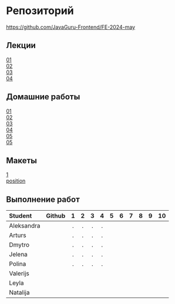 # Репозиторий
https://github.com/JavaGuru-Frontend/FE-2024-may

## Лекции
[01](https://github.com/JavaGuru-Frontend/FE-2024-may/blob/main/Lesson/01-INTRO/0-%D0%92%D0%B2%D0%BE%D0%B4%D0%BD%D0%B0%D1%8F.pdf)  
[02](https://github.com/JavaGuru-Frontend/FE-2024-may/blob/main/Lesson/02-HTML/0-%D0%92%D0%B2%D0%BE%D0%B4%D0%BD%D0%B0%D1%8F.pdf)  
[03](https://github.com/JavaGuru-Frontend/FE-2024-may/blob/main/Lesson/02-HTML/0-%D0%92%D0%B2%D0%BE%D0%B4%D0%BD%D0%B0%D1%8F.pdf)  
[04](https://github.com/JavaGuru-Frontend/FE-2024-may/blob/main/Lesson/02-HTML/0-%D0%92%D0%B2%D0%BE%D0%B4%D0%BD%D0%B0%D1%8F.pdf)  

## Домашние работы 
[01](https://github.com/JavaGuru-Frontend/FE-2024-may/blob/main/Homeworks/01/homework.md)  
[02](https://github.com/JavaGuru-Frontend/FE-2024-may/blob/main/Homeworks/02/homework.md)  
[03](https://github.com/JavaGuru-Frontend/FE-2024-may/blob/main/Homeworks/03/homework.md)  
[04](https://github.com/JavaGuru-Frontend/FE-2024-may/blob/main/Homeworks/04/homework.md)  
[05](https://github.com/JavaGuru-Frontend/FE-2024-may/blob/main/Homeworks/05/homework.md)  
[05](https://github.com/JavaGuru-Frontend/FE-2024-may/blob/main/Homeworks/06/homework.md)  

## Макеты
[1](https://www.figma.com/design/2vADRKfUnTywc18RLUuR5Z/Template-%E2%84%961?node-id=0%3A1&t=fZ8vu5z5u3erzemy-1)   
[position](https://www.figma.com/design/26dGlyOYOg2d5mrGD7xLV9/Untitled?node-id=1-3&t=NZuKm4LFz350ubLA-1) 
## Выполнение работ
| Student               | Github           | 1 | 2 | 3 | 4 | 5 | 6 | 7 | 8 | 9 | 10 | 
| :-------------------- | :--------------- |:-:|:-:|:-:|:-:|:-:|:-:|:-:|:-:|:-:|:--:|
| Aleksandra            |                  | . | . | . | . |   |   |   |   |   |    |
| Arturs                |                  | . | . | . | . |   |   |   |   |   |    | 
| Dmytro                |                  | . | . | . | . |   |   |   |   |   |    | 
| Jelena                |                  | . | . | . | . |   |   |   |   |   |    | 
| Polina                |                  | . | . | . | . |   |   |   |   |   |    | 
| Valerijs              |                  |   |   |   |   |   |   |   |   |   |    | 
| Leyla                 |                  |   |   |   |   |   |   |   |   |   |    |  
| Natalija              |                  |   |   |   |   |   |   |   |   |   |    | 